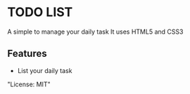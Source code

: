 # TODO LIST
A simple to manage your daily task
It uses HTML5 and CSS3
## Features
* List your daily task

"License: MIT"